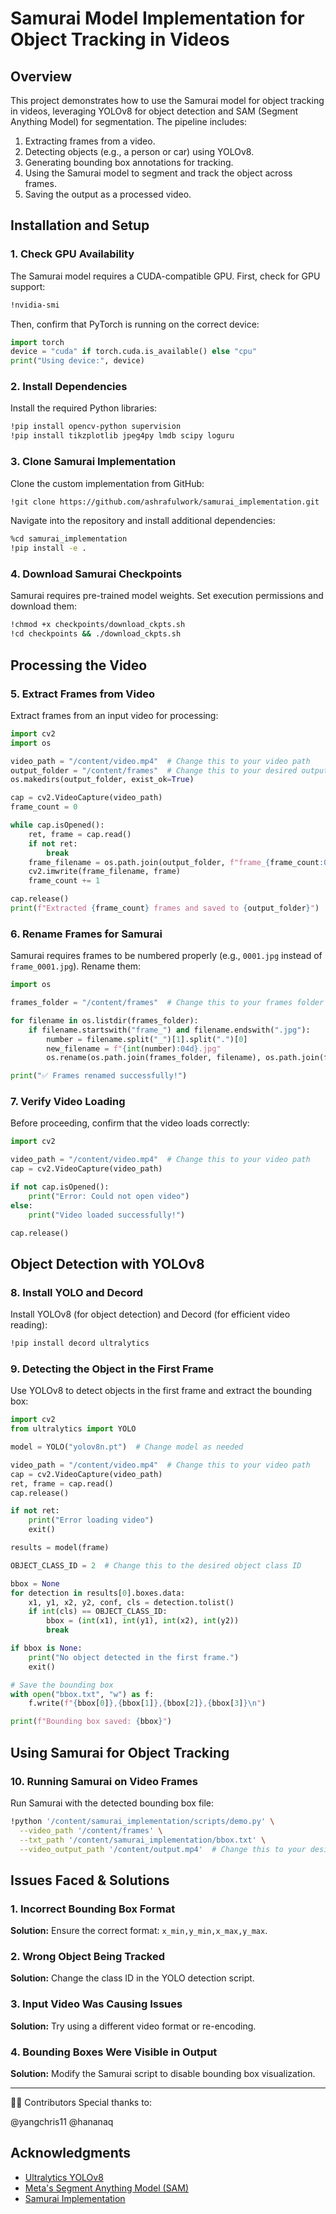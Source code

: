 # Samurai Model Implementation for Object Tracking in Videos

## Overview
This project demonstrates how to use the Samurai model for object tracking in videos, leveraging YOLOv8 for object detection and SAM (Segment Anything Model) for segmentation. The pipeline includes:

1. Extracting frames from a video.
2. Detecting objects (e.g., a person or car) using YOLOv8.
3. Generating bounding box annotations for tracking.
4. Using the Samurai model to segment and track the object across frames.
5. Saving the output as a processed video.

## Installation and Setup

### 1. Check GPU Availability
The Samurai model requires a CUDA-compatible GPU. First, check for GPU support:

```bash
!nvidia-smi
```

Then, confirm that PyTorch is running on the correct device:

```python
import torch
device = "cuda" if torch.cuda.is_available() else "cpu"
print("Using device:", device)
```

### 2. Install Dependencies
Install the required Python libraries:

```bash
!pip install opencv-python supervision
!pip install tikzplotlib jpeg4py lmdb scipy loguru
```

### 3. Clone Samurai Implementation
Clone the custom implementation from GitHub:

```bash
!git clone https://github.com/ashrafulwork/samurai_implementation.git
```

Navigate into the repository and install additional dependencies:

```bash
%cd samurai_implementation
!pip install -e .
```

### 4. Download Samurai Checkpoints
Samurai requires pre-trained model weights. Set execution permissions and download them:

```bash
!chmod +x checkpoints/download_ckpts.sh
!cd checkpoints && ./download_ckpts.sh
```

## Processing the Video

### 5. Extract Frames from Video
Extract frames from an input video for processing:

```python
import cv2
import os

video_path = "/content/video.mp4"  # Change this to your video path
output_folder = "/content/frames"  # Change this to your desired output folder
os.makedirs(output_folder, exist_ok=True)

cap = cv2.VideoCapture(video_path)
frame_count = 0

while cap.isOpened():
    ret, frame = cap.read()
    if not ret:
        break  
    frame_filename = os.path.join(output_folder, f"frame_{frame_count:04d}.jpg")
    cv2.imwrite(frame_filename, frame)
    frame_count += 1

cap.release()
print(f"Extracted {frame_count} frames and saved to {output_folder}")
```

### 6. Rename Frames for Samurai
Samurai requires frames to be numbered properly (e.g., `0001.jpg` instead of `frame_0001.jpg`). Rename them:

```python
import os

frames_folder = "/content/frames"  # Change this to your frames folder

for filename in os.listdir(frames_folder):
    if filename.startswith("frame_") and filename.endswith(".jpg"):
        number = filename.split("_")[1].split(".")[0]
        new_filename = f"{int(number):04d}.jpg"
        os.rename(os.path.join(frames_folder, filename), os.path.join(frames_folder, new_filename))

print("✅ Frames renamed successfully!")
```

### 7. Verify Video Loading
Before proceeding, confirm that the video loads correctly:

```python
import cv2

video_path = "/content/video.mp4"  # Change this to your video path
cap = cv2.VideoCapture(video_path)

if not cap.isOpened():
    print("Error: Could not open video")
else:
    print("Video loaded successfully!")

cap.release()
```

## Object Detection with YOLOv8

### 8. Install YOLO and Decord
Install YOLOv8 (for object detection) and Decord (for efficient video reading):

```bash
!pip install decord ultralytics
```

### 9. Detecting the Object in the First Frame
Use YOLOv8 to detect objects in the first frame and extract the bounding box:

```python
import cv2
from ultralytics import YOLO

model = YOLO("yolov8n.pt")  # Change model as needed

video_path = "/content/video.mp4"  # Change this to your video path
cap = cv2.VideoCapture(video_path)
ret, frame = cap.read()
cap.release()

if not ret:
    print("Error loading video")
    exit()

results = model(frame)

OBJECT_CLASS_ID = 2  # Change this to the desired object class ID

bbox = None
for detection in results[0].boxes.data:
    x1, y1, x2, y2, conf, cls = detection.tolist()
    if int(cls) == OBJECT_CLASS_ID:
        bbox = (int(x1), int(y1), int(x2), int(y2))
        break  

if bbox is None:
    print("No object detected in the first frame.")
    exit()

# Save the bounding box
with open("bbox.txt", "w") as f:
    f.write(f"{bbox[0]},{bbox[1]},{bbox[2]},{bbox[3]}\n")

print(f"Bounding box saved: {bbox}")
```

## Using Samurai for Object Tracking

### 10. Running Samurai on Video Frames
Run Samurai with the detected bounding box file:

```bash
!python '/content/samurai_implementation/scripts/demo.py' \
  --video_path '/content/frames' \
  --txt_path '/content/samurai_implementation/bbox.txt' \
  --video_output_path '/content/output.mp4'  # Change this to your desired output path
```

## Issues Faced & Solutions

### 1. Incorrect Bounding Box Format
**Solution:** Ensure the correct format: `x_min,y_min,x_max,y_max`.

### 2. Wrong Object Being Tracked
**Solution:** Change the class ID in the YOLO detection script.

### 3. Input Video Was Causing Issues
**Solution:** Try using a different video format or re-encoding.

### 4. Bounding Boxes Were Visible in Output
**Solution:** Modify the Samurai script to disable bounding box visualization.

---

👨‍💻 Contributors
Special thanks to:

@yangchris11
@hananaq


## Acknowledgments
- [Ultralytics YOLOv8](https://github.com/ultralytics/ultralytics)
- [Meta's Segment Anything Model (SAM)](https://github.com/facebookresearch/segment-anything)
- [Samurai Implementation](https://github.com/ashrafulwork/samurai_implementation)

